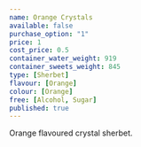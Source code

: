 ```yaml
---
name: Orange Crystals
available: false
purchase_option: "1"
price: 1
cost_price: 0.5
container_water_weight: 919
container_sweets_weight: 845
type: [Sherbet]
flavour: [Orange]
colour: [Orange]
free: [Alcohol, Sugar]
published: true
---
```

Orange flavoured crystal sherbet.